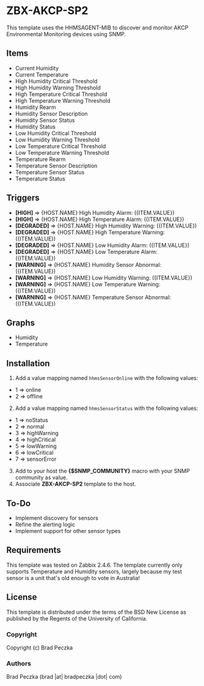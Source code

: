 ZBX-AKCP-SP2
==============

This template uses the HHMSAGENT-MIB to discover and monitor AKCP Environmental Monitoring devices using SNMP.

Items
-----

  * Current Humidity
  * Current Temperature
  * High Humidity Critical Threshold
  * High Humidity Warning Threshold
  * High Temperature Critical Threshold
  * High Temperature Warning Threshold
  * Humidity Rearm
  * Humidity Sensor Description
  * Humidity Sensor Status
  * Humidity Status
  * Low Humidity Critical Threshold
  * Low Humidity Warning Threshold
  * Low Temperature Critical Threshold
  * Low Temperature Warning Threshold
  * Temperature Rearm
  * Temperature Sensor Description
  * Temperature Sensor Status
  * Temperature Status

Triggers
--------

  * **[HIGH]** => {HOST.NAME} High Humidity Alarm: ({ITEM.VALUE})
  * **[HIGH]** => {HOST.NAME} High Temperature Alarm: ({ITEM.VALUE})
  * **[DEGRADED]** => {HOST.NAME} High Humidity Warning: ({ITEM.VALUE})
  * **[DEGRADED]** => {HOST.NAME} High Temperature Warning: ({ITEM.VALUE})
  * **[DEGRADED]** => {HOST.NAME} Low Humidity Alarm: ({ITEM.VALUE})
  * **[DEGRADED]** => {HOST.NAME} Low Temperature Alarm: ({ITEM.VALUE})
  * **[WARNING]** => {HOST.NAME} Humidity Sensor Abnormal: ({ITEM.VALUE})
  * **[WARNING]** => {HOST.NAME} Low Humidity Warning: ({ITEM.VALUE})
  * **[WARNING]** => {HOST.NAME} Low Temperature Warning: ({ITEM.VALUE})
  * **[WARNING]** => {HOST.NAME} Temperature Sensor Abnormal: ({ITEM.VALUE})

Graphs
--------

  * Humidity
  * Temperature

Installation
------------

1. Add a value mapping named `hhmsSensorOnline` with the following values:
  * 1 ⇒ online
  * 2 ⇒ offline
2. Add a value mapping named `hhmsSensorStatus` with the following values:
  * 1 ⇒ noStatus
  * 2 ⇒ normal
  * 3 ⇒ highWarning
  * 4 ⇒ highCritical
  * 5 ⇒ lowWarning
  * 6 ⇒ lowCritical
  * 7 ⇒ sensorError
3. Add to your host the **{$SNMP_COMMUNITY}** macro with your SNMP community as value.
4. Associate **ZBX-AKCP-SP2** template to the host.

To-Do
------------

  * Implement discovery for sensors
  * Refine the alerting logic
  * Implement support for other sensor types

Requirements
------------

This template was tested on Zabbix 2.4.6. The template currently only supports Temperature and Humidity sensors, largely because my test sensor is a unit that's old enough to vote in Australia!

License
-------

This template is distributed under the terms of the BSD New License as published by the Regents of the University of California.

### Copyright

  Copyright (c) Brad Peczka

### Authors
  
  Brad Peczka
  (brad |at| bradpeczka |dot| com)
